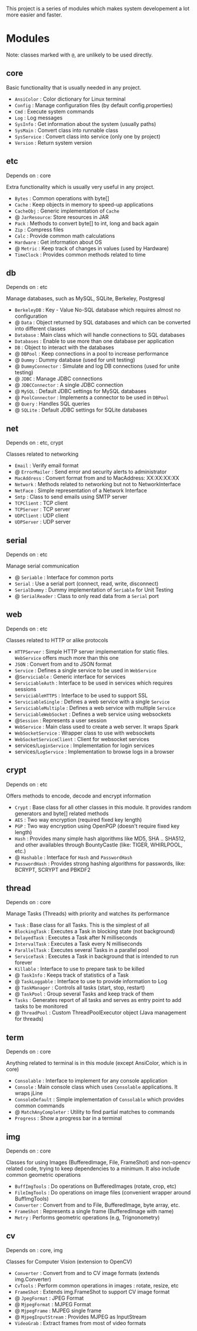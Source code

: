 This project is a series of modules which makes system developement a lot more easier and faster.

# Modules 

Note: classes marked with `@`, are unlikely to be used directly. 

## core

Basic functionality that is usually needed in any project.

 * `AnsiColor`  : Color dictionary for Linux terminal
 * `Config`     : Manage configuration files (by default config.properties)
 * `Cmd`        : Execute system commands
 * `Log`        : Log messages
 * `SysInfo`    : Get information about the system (usually paths)
 * `SysMain`    : Convert class into runnable class
 * `SysService` : Convert class into service (only one by project)
 * `Version`    : Return system version
 
## etc 
 Depends on : core
 
 Extra functionality which is usually very useful in any project.
 
 * `Bytes`      : Common operations with byte[]
 * `Cache`      : Keep objects in memory to speed-up applications
 * `CacheObj`   : Generic implementation of `Cache`
 * @ `JarResource`: Store resources in JAR
 * `Pack`       : Methods to convert byte[] to int, long and back again
 * `Zip`        : Compress files
 * `Calc`       : Provide common math calculations
 * `Hardware`   : Get information about OS
 * @ `Metric`   : Keep track of changes in values (used by Hardware)
 * `TimeClock`  : Provides common methods related to time
 
## db 
Depends on : etc
 
 Manage databases, such as MySQL, SQLite, Berkeley, Postgresql
 
 * `BerkeleyDB` : Key - Value No-SQL database which requires almost no configuration
 * @ `Data`       : Object returned by SQL databases and which can be converted into different classes
 * `Database`   : Main class which will handle connections to SQL databases
 * `Databases`  : Enable to use more than one database per application
 * `DB`         : Object to interact with the databases
 * @ `DBPool`     : Keep connections in a pool to increase performance
 * @ `Dummy`      : Dummy database (used for unit testing)
 * @ `DummyConnector` : Simulate and log DB connections (used for unite testing)
 * @ `JDBC`       : Manage JDBC connections
 * @ `JDBCConnector`  : A single JDBC connection
 * @ `MySQL`      : Default JDBC settings for MySQL databases
 * @ `PoolConnector`  : Implements a connector to be used in `DBPool`
 * @ `Query`      : Handles SQL queries
 * @ `SQLite`     : Default JDBC settings for SQLite databases
 
## net         
Depends on : etc, crypt

 Classes related to networking
 
 * `Email` : Verify email format
 * @ `ErrorMailer` : Send error and security alerts to administrator
 * `MacAddress` : Convert format from and to MacAddress: XX:XX:XX:XX
 * `Network` : Methods related to networking but not to NetworkInterface
 * `NetFace` : Simple representation of a Network Interface
 * `Smtp` : Class to send emails using SMTP server
 * `TCPClient` : TCP client
 * `TCPServer` : TCP server
 * `UDPClient` : UDP client
 * `UDPServer` : UDP server

## serial       
Depends on : etc

 Manage serial communication
 
 * @ `Seriable`     : Interface for common ports
 * `Serial`         : Use a serial port (connect, read, write, disconnect)
 * `SerialDummy`    : Dummy implementation of `Seriable` for Unit Testing
 * @ `SerialReader` : Class to only read data from a `Serial` port
 
## web          
Depends on : etc

 Classes related to HTTP or alike protocols
 
 * `HTTPServer` : Simple HTTP server implementation for static files. `WebService` offers much more than this one
 * `JSON` : Convert from and to JSON format
 * `Service` : Defines a single service to be used in `WebService`
 * @`Serviciable` : Generic interface for services
 * `ServiciableAuth` : Interface to be used in services which requires sessions
 * `ServiciableHTTPS` : Interface to be used to support SSL
 * `ServiciableSingle` : Defines a web service with a single `Service`
 * `ServiciableMultiple` : Defines a web service with multiple `Service`
 * `ServiciableWebSocket` : Defines a web service using websockets
 * @`Session` : Represents a user session
 * `WebService` : Main class used to create a web server. It wraps Spark
 * `WebSocketService` : Wrapper class to use with websockets
 * `WebSocketServiceClient` : Client for websocket services
 * services/`LoginService` : Implementation for login services
 * services/`LogService` : Implementation to browse logs in a browser

## crypt        
Depends on : etc    

 Offers methods to encode, decode and encrypt information

 * `Crypt` : Base class for all other classes in this module. It provides random generators and byte[] related methods
 * `AES` : Two way encryption (required fixed key length)
 * `PGP` : Two way encryption using OpenPGP (doesn't require fixed key length)
 * `Hash` : Provides many simple hash algorithms like MD5, SHA .. SHA512, and other availables through BountyCastle (like: TIGER, WHIRLPOOL, etc.)
 * @ `Hashable` : Interface for `Hash` and `PasswordHash`
 * `PasswordHash` : Provides strong hashing algorithms for passwords, like: BCRYPT, SCRYPT and PBKDF2

## thread
Depends on : core

 Manage Tasks (Threads) with priority and watches its performance
 
 * `Task` : Base class for all Tasks. This is the simplest of all
 * `BlockingTask` : Executes a Task in blocking state (not background)
 * `DelayedTask` : Executes a Task after N milliseconds
 * `IntervalTask` : Executes a Task every N milliseconds
 * `ParallelTask` : Executes several Tasks in a parallel pool
 * `ServiceTask` : Executes a Task in background that is intended to run forever
 * `Killable` : Interface to use to prepare task to be killed
 * @ `TaskInfo` : Keeps track of statistics of a Task
 * @ `TaskLoggable` : Interface to use to provide information to Log
 * @ `TaskManager` : Controls all tasks (start, stop, restart)
 * @ `TaskPool` : Group several Tasks and keep track of them
 * `Tasks` : Generates report of all tasks and serves as entry point to add tasks to be monitored
 * @ `ThreadPool` : Custom ThreadPoolExecutor object (Java management for threads)

## term         
Depends on : core

 Anything related to terminal is in this module (except AnsiColor, which is in core)
 
 * `Consolable` : Interface to implement for any console application
 * `Console` : Main console class which uses `Consolable` applications. It wraps jLine
 * `ConsoleDefault` : Simple implementation of `Consolable` which provides common commands
 * @ `MatchAnyCompleter` : Utility to find partial matches to commands
 * `Progress` : Show a progress bar in a terminal

## img
Depends on : core

 Classes for using Images (BufferedImage, File, FrameShot) and non-opencv related code, trying to keep dependencies to a minimum. 
 It also include common geometric operations

 * `BuffImgTools` : Do operations on BufferedImages (rotate, crop, etc)
 * `FileImgTools` : Do operations on image files (convenient wrapper around BuffImgTools)
 * `Converter` : Convert from and to File, BufferedImage, byte array, etc.
 * `FrameShot` : Represents a single frame (BufferedImage with name)
 * `Metry` : Performs geometric operations (e.g, Trignonometry)

## cv           
Depends on : core, img

Classes for Computer Vision (extension to OpenCV)

 * `Converter` : Convert from and to CV image formats (extends img.Converter)
 * `CvTools` : Perform common operations in images : rotate, resize, etc
 * `FrameShot` : Extends img.FrameShot to support CV image format
 * @ `JpegFormat` : JPEG Format
 * @ `MjpegFormat` : MJPEG Format
 * @ `MjpegFrame` : MJPEG single frame
 * @ `MjpegInputStream` : Provides MJPEG as InputStream
 * `VideoGrab` : Extract frames from most of video formats
